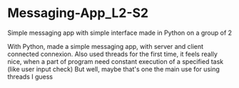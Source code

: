 # Messaging-App_L2-S2
Simple messaging app with simple interface made in Python on a group of 2

With Python, made a simple messaging app, with server and client connected connexion.
Also used threads for the first time, it feels really nice, when a part of program need constant execution of a specified task (like user input check)
But well, maybe that's one the main use for using threads I guess
